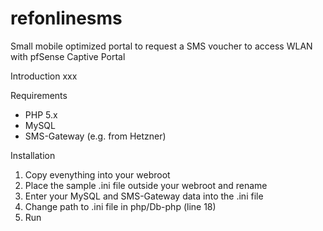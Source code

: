 # refonlinesms
Small mobile optimized portal to request a SMS voucher to access WLAN with pfSense Captive Portal

Introduction
xxx

Requirements
* PHP 5.x
* MySQL
* SMS-Gateway (e.g. from Hetzner)

Installation
1. Copy evenything into your webroot
2. Place the sample .ini file outside your webroot and rename
3. Enter your MySQL and SMS-Gateway data into the .ini file
4. Change path to .ini file in php/Db-php (line 18)
5. Run

